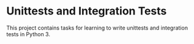 # Unittests and Integration Tests

This project contains tasks for learning to write unittests and integration tests in Python 3.
